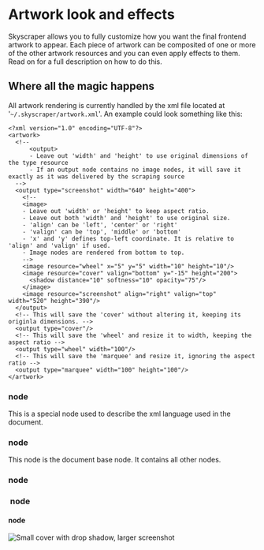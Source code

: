 # Artwork look and effects
Skyscraper allows you to fully customize how you want the final frontend artwork to appear. Each piece of artwork can be composited of one or more of the other artwork resources and you can even apply effects to them. Read on for a full description on how to do this.

## Where all the magic happens
All artwork rendering is currently handled by the xml file located at '`~/.skyscraper/artwork.xml`'. An example could look something like this:
```
<?xml version="1.0" encoding="UTF-8"?>
<artwork>
  <!--
      <output>
      - Leave out 'width' and 'height' to use original dimensions of the type resource
      - If an output node contains no image nodes, it will save it exactly as it was delivered by the scraping source
  -->
  <output type="screenshot" width="640" height="400">
    <!--
	<image>
	- Leave out 'width' or 'height' to keep aspect ratio.
	- Leave out both 'width' and 'height' to use original size.
	- 'align' can be 'left', 'center' or 'right'
	- 'valign' can be 'top', 'middle' or 'bottom'
	- 'x' and 'y' defines top-left coordinate. It is relative to 'align' and 'valign' if used.
	- Image nodes are rendered from bottom to top.
    -->
    <image resource="wheel" x="5" y="5" width="10" height="10"/>
    <image resource="cover" valign="bottom" y="-15" height="200">
      <shadow distance="10" softness="10" opacity="75"/>
    </image>
    <image resource="screenshot" align="right" valign="top" width="520" height="390"/>
  </output>
  <!-- This will save the 'cover' without altering it, keeping its originla dimensions. -->
  <output type="cover"/>
  <!-- This will save the 'wheel' and resize it to width, keeping the aspect ratio -->
  <output type="wheel" width="100"/>
  <!-- This will save the 'marquee' and resize it, ignoring the aspect ratio -->
  <output type="marquee" width="100" height="100"/>
</artwork>
```

### <?xml?> node
This is a special node used to describe the xml language used in the document.

### <artwork> node
This node is the document base node. It contains all other nodes.

### <output> node

### <image> node
#### <shadow> node

![Small cover with drop shadow, larger screenshot](https://raw.githubusercontent.com/muldjord/skyscraper/master/artwork_examples/Bubble%20Bobble.png)
